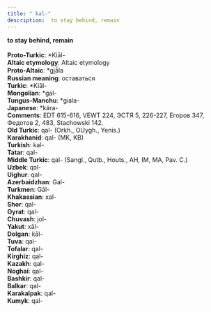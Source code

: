 ```yaml
---
title: " kal-"
description:  to stay behind, remain
---
```

<p data-pagefind-weight="0.5">
<strong> to stay behind, remain</strong><br><br>
<strong>Proto-Turkic</strong>:  *Kiāl-<br>
<strong>Altaic etymology</strong>:  Altaic etymology<br>
<strong> Proto-Altaic</strong>:  *gi̯ā́la<br>
<strong>Russian meaning</strong>:  оставаться<br>
<strong>Turkic</strong>:  *Kiāl-<br>
<strong>Mongolian</strong>:  *gal-<br>
<strong>Tungus-Manchu</strong>:  *giala-<br>
<strong>Japanese</strong>:  *kára-<br>
<strong>Comments</strong>:  EDT 615-616, VEWT 224, ЭСТЯ 5, 226-227, Егоров 347, Федотов 2, 483, Stachowski 142.<br>
<strong>Old Turkic</strong>:  qal- (Orkh., OUygh., Yenis.)<br>
<strong>Karakhanid</strong>:  qal- (MK, KB)<br>
<strong>Turkish</strong>:  kal-<br>
<strong>Tatar</strong>:  qal-<br>
<strong>Middle Turkic</strong>:  qal- (Sangl., Qutb., Houts., AH, IM, MA, Pav. C.)<br>
<strong>Uzbek</strong>:  qɔl-<br>
<strong>Uighur</strong>:  qal-<br>
<strong>Azerbaidzhan</strong>:  Gal-<br>
<strong>Turkmen</strong>:  Gāl-<br>
<strong>Khakassian</strong>:  xal-<br>
<strong>Shor</strong>:  qal-<br>
<strong>Oyrat</strong>:  qal-<br>
<strong>Chuvash</strong>:  jol-<br>
<strong>Yakut</strong>:  xāl-<br>
<strong>Dolgan</strong>:  kāl-<br>
<strong>Tuva</strong>:  qal-<br>
<strong>Tofalar</strong>:  qal-<br>
<strong>Kirghiz</strong>:  qal-<br>
<strong>Kazakh</strong>:  qal-<br>
<strong>Noghai</strong>:  qal-<br>
<strong>Bashkir</strong>:  qal-<br>
<strong>Balkar</strong>:  qal-<br>
<strong>Karakalpak</strong>:  qal-<br>
<strong>Kumyk</strong>:  qal-<br>

</p>
